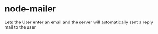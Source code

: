 # node-mailer
Lets the User enter an email and the server will automatically sent a reply mail to the user 
